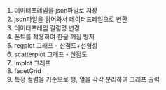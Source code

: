 1. 데이터프레임을 json파일로 저장
2. json파일을 읽어와서 데이터프레임으로 변환
3. 데이터프레임 컬럼명 변경
4. 폰트를 적용하여 한글 깨짐 방지
5. regplot 그래프 - 산점도+선형성
6. scatterplot 그래프 - 산점도
7. lmplot 그래프
8. facetGrid
9. 특정 컬럼을 기준으로 행, 열을 각각 분리하여 그래프 출력

